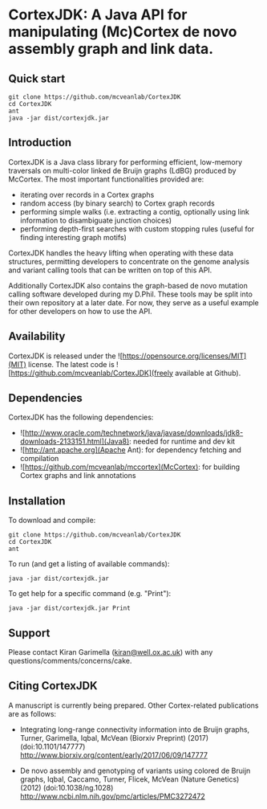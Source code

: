 CortexJDK: A Java API for manipulating (Mc)Cortex de novo assembly graph and link data.
=========

Quick start
-----------

    git clone https://github.com/mcveanlab/CortexJDK
    cd CortexJDK
    ant
    java -jar dist/cortexjdk.jar


Introduction
------------

CortexJDK is a Java class library for performing efficient, low-memory traversals on multi-color linked de Bruijn graphs (LdBG) produced by McCortex.  The most important functionalities provided are:

* iterating over records in a Cortex graphs
* random access (by binary search) to Cortex graph records
* performing simple walks (i.e. extracting a contig, optionally using link information to disambiguate junction choices)
* performing depth-first searches with custom stopping rules (useful for finding interesting graph motifs)

CortexJDK handles the heavy lifting when operating with these data structures, permitting developers to concentrate on the genome analysis and variant calling tools that can be written on top of this API.

Additionally CortexJDK also contains the graph-based de novo mutation calling software developed during my D.Phil.  These tools may be split into their own repository at a later date.  For now, they serve as a useful example for other developers on how to use the API.


Availability
------------

CortexJDK is released under the ![https://opensource.org/licenses/MIT](MIT) license.  The latest code is ![https://github.com/mcveanlab/CortexJDK](freely available at Github).


Dependencies
------------

CortexJDK has the following dependencies:

* ![http://www.oracle.com/technetwork/java/javase/downloads/jdk8-downloads-2133151.html](Java8): needed for runtime and dev kit
* ![http://ant.apache.org](Apache Ant): for dependency fetching and compilation
* ![https://github.com/mcveanlab/mccortex](McCortex): for building Cortex graphs and link annotations


Installation
------------

To download and compile:

    git clone https://github.com/mcveanlab/CortexJDK
    cd CortexJDK
    ant

To run (and get a listing of available commands):

    java -jar dist/cortexjdk.jar

To get help for a specific command (e.g. "Print"):

	java -jar dist/cortexjdk.jar Print


Support
-------

Please contact Kiran Garimella (<kiran@well.ox.ac.uk>) with any questions/comments/concerns/cake.


Citing CortexJDK
----------------

A manuscript is currently being prepared.  Other Cortex-related publications are as follows:

* Integrating long-range connectivity information into de Bruijn graphs, Turner, Garimella, Iqbal, McVean (Biorxiv Preprint) (2017) (doi:10.1101/147777) http://www.biorxiv.org/content/early/2017/06/09/147777

* De novo assembly and genotyping of variants using colored de Bruijn graphs, Iqbal, Caccamo, Turner, Flicek, McVean (Nature Genetics) (2012) (doi:10.1038/ng.1028) http://www.ncbi.nlm.nih.gov/pmc/articles/PMC3272472
